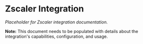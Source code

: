 # Zscaler Integration

*Placeholder for Zscaler integration documentation.*

**Note:** This document needs to be populated with details about the integration's capabilities, configuration, and usage.
